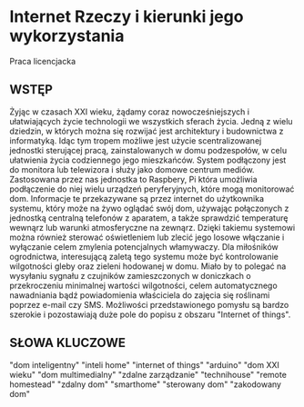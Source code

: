 # Internet Rzeczy i kierunki jego wykorzystania
Praca licencjacka

## WSTĘP
Żyjąc w czasach XXI wieku, żądamy coraz nowocześniejszych i ułatwiających życie technologii we wszystkich sferach życia. Jedną z wielu dziedzin, w których można się rozwijać jest architektury i budownictwa z informatyką.
Idąc tym tropem możliwe jest użycie scentralizowanej jednostki sterującej pracą, zainstalowanych w domu podzespołów, w celu ułatwienia życia codziennego jego mieszkańców.  System podłączony jest do monitora lub telewizora 
i służy jako domowe centrum mediów. Zastosowana przez nas jednostka to Raspbery, Pi która umożliwia podłączenie do niej wielu urządzeń peryferyjnych, które mogą monitorować dom. Informacje te przekazywane są przez internet
do użytkownika systemu, który może na żywo oglądać swój dom, używając połączonych z jednostką centralną telefonów z aparatem, a także sprawdzić temperaturę wewnąrz lub warunki atmosferyczne na zewnąrz. Dzięki takiemu systemowi można 
również sterować oświetleniem lub zlecić jego losowe włączanie i wyłączanie celem zmylenia potencjalnych włamywaczy. Dla miłośników ogrodnictwa, interesującą zaletą tego systemu może być kontrolowanie wilgotności gleby oraz
zieleni hodowanej w domu. Miało by to polegać na wysyłaniu sygnału z czujników zamieszczonych w doniczkach o przekroczeniu minimalnej wartości wilgotności, celem automatycznego nawadniania bądź 
powiadomienia właściciela do zajęcia się roślinami poprzez e-mail czy SMS. Możliwości przedstawionego pomysłu są bardzo szerokie i pozostawiają duże pole do popisu z obszaru "Internet of things".

## SŁOWA KLUCZOWE
"dom inteligentny" "inteli home" "internet of things" "arduino" "dom XXI wieku" "dom multimedialny" "zdalne zarządzanie" "technihouse" "remote homestead" "zdalny dom" "smarthome" "sterowany dom" "zakodowany dom"
